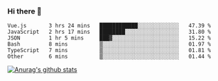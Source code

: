 ### Hi there 👋



<!--
**webB1an/webB1an** is a ✨ _special_ ✨ repository because its `README.md` (this file) appears on your GitHub profile.

Here are some ideas to get you started:

- 🔭 I’m currently working on ...
- 🌱 I’m currently learning ...
- 👯 I’m looking to collaborate on ...
- 🤔 I’m looking for help with ...
- 💬 Ask me about ...
- 📫 How to reach me: ...
- 😄 Pronouns: ...
- ⚡ Fun fact: ...
-->

<!--START_SECTION:waka-->

```text
Vue.js       3 hrs 24 mins   ████████████░░░░░░░░░░░░░   47.39 %
JavaScript   2 hrs 17 mins   ████████░░░░░░░░░░░░░░░░░   31.80 %
JSON         1 hr 5 mins     ███▓░░░░░░░░░░░░░░░░░░░░░   15.22 %
Bash         8 mins          ▒░░░░░░░░░░░░░░░░░░░░░░░░   01.97 %
TypeScript   7 mins          ▒░░░░░░░░░░░░░░░░░░░░░░░░   01.81 %
Other        6 mins          ▒░░░░░░░░░░░░░░░░░░░░░░░░   01.44 %
```

<!--END_SECTION:waka-->


[![Anurag's github stats](https://github-readme-stats.vercel.app/api?username=webB1an&show_icons=true&theme=radical)](https://github.com/anuraghazra/github-readme-stats)

